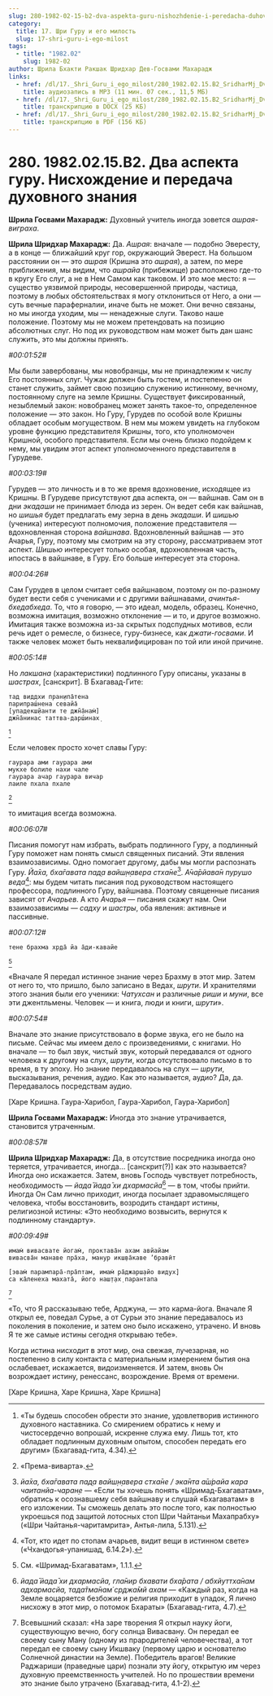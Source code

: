 ```yaml
---
slug: 280-1982-02-15-b2-dva-aspekta-guru-nishozhdenie-i-peredacha-duhovnogo-znaniya
category:
  title: 17. Шри Гуру и его милость
  slug: 17-shri-guru-i-ego-milost
tags:
  - title: "1982.02"
    slug: 1982-02
author: Шрила Бхакти Ракшак Шридхар Дев-Госвами Махарадж
links:
  - href: /dl/17._Shri_Guru_i_ego_milost/280_1982.02.15.B2_SridharMj_Dva_aspekta_guru__Nishozhdenie_i_peredacha_duhovnogo_znanija.mp3
    title: аудиозапись в MP3 (11 мин. 07 сек., 11,5 МБ)
  - href: /dl/17._Shri_Guru_i_ego_milost/280_1982.02.15.B2_SridharMj_Dva_aspekta_guru__Nishozhdenie_i_peredacha_duhovnogo_znanija.docx
    title: транскрипцию в DOCX (25 КБ)
  - href: /dl/17._Shri_Guru_i_ego_milost/280_1982.02.15.B2_SridharMj_Dva_aspekta_guru__Nishozhdenie_i_peredacha_duhovnogo_znanija.pdf
    title: транскрипцию в PDF (156 КБ)
---
```


# 280. 1982.02.15.B2. Два аспекта гуру. Нисхождение и передача духовного знания

**Шрила Госвами Махарадж:** Духовный учитель иногда зовется *ашрая-виграха*.

**Шрила Шридхар Махарадж:** Да. *Ашрая*: вначале — подобно Эвересту, а в конце — ближайший круг гор, окружающий Эверест. На большом расстоянии он — это *ашрая* (Кришна это *ашрая*), а затем, по мере приближения, мы видим, что *ашрайа* (прибежище) расположено где-то в кругу Его слуг, а не в Нем Самом как таковом. И это мое место: я — существо уязвимой природы, несовершенной природы, частица, поэтому в любых обстоятельствах я могу отклониться от Него, а они — суть вечные параферналии, иначе быть не может. Они вечно связаны, но мы иногда уходим, мы — ненадежные слуги. Таково наше положение. Поэтому мы не можем претендовать на позицию абсолютных слуг. Но под их руководством нам может быть дан шанс служить, это мы должны принять.

*#00:01:52#*

Мы были завербованы, мы новобранцы, мы не принадлежим к числу Его постоянных слуг. Чужак должен быть гостем, и постепенно он станет служить, займет свою позицию служению истинному, вечному, постоянному слуге на земле Кришны. Существует фиксированный, незыблемый закон: новобранец может занять такое-то, определенное положение — это закон. Но Гуру, Гурудев по особой воле Кришны обладает особым могуществом. В нем мы можем увидеть на глубоком уровне функцию представителя Кришны, того, кто уполномочен Кришной, особого представителя. Если мы очень близко подойдем к нему, мы увидим этот аспект уполномоченного представителя в Гурудеве.

*#00:03:19#*

Гурудев — это личность и в то же время вдохновение, исходящее из Кришны. В Гурудеве присутствуют два аспекта, он — вайшнав. Сам он в дни *экадаши* не принимает блюда из зерен. Он ведет себя как вайшнав, но *шишья* будет предлагать ему зерна в день *экадаши*. И *шишью* (ученика) интересуют полномочия, положение представителя — вдохновленная сторона *вайшнава*. Вдохновленный вайшнав — это Ачарья, Гуру, поэтому мы смотрим на эту сторону, рассматриваем этот аспект. *Шишью* интересует только особая, вдохновленная часть, ипостась в вайшнаве, в Гуру. Его больше интересует эта сторона.

*#00:04:26#*

Сам Гурудев в целом считает себя вайшнавом, поэтому он по-разному будет вести себя с учениками и с другими вайшнавами, *ачинтья-бхедабхеда*. То, что я говорю, — это идеал, модель, образец. Конечно, возможна имитация, возможно отклонение — и то, и другое возможно. Имитация также возможна из-за скрытых подспудных мотивов, если речь идет о ремесле, о бизнесе, гуру-бизнесе, как *джати-госвами*. И также человек может быть неквалифицирован по той или иной причине.

*#00:05:14#*

Но *лакшана* (характеристики) подлинного Гуру описаны, указаны в *шастрах*, [санскрит]. В Бхагавад-Гите:

    тад виддхи пран̣ипа̄тена
    парипраш́нена севайа̄
    [упадекш̣йанти те джн̃а̄нам̇]
    джн̃а̄нинас таттва-дарш́инах̣
[^_ftn1]

Если человек просто хочет славы Гуру:

    гаурара ами гаурара ами
    мукхе болиле нахи чале
    гаурара ачар гаурара вичар
    лаиле пхала пхале
[^_ftn2]

то имитация всегда возможна.

*#00:06:07#*

Писания помогут нам избрать, выбрать подлинного Гуру, а подлинный Гуру поможет нам понять смысл священных писаний. Эти явления взаимозависимы. Одно помогает другому, дабы мы могли распознать Гуру. *Йа̄ха, бха̄гавата пад̣а вайш̣н̣авера стха̄не*[^_ftn3]. *А̄ча̄рйава̄н пурушо веда*[^_ftn4]: мы будем читать писания под руководством настоящего профессора, подлинного Гуру, вайшнава. Поэтому священные писания зависят от *Ачарьев*. А кто *Ачарья* — писания скажут нам. Они взаимозависимы — *садху* и *шастры*, оба явления: активные и пассивные.

*#00:07:12#*

    тене брахма хр̣да̄ йа а̄ди-кавайе
[^_ftn5]

«Вначале Я передал истинное знание через Брахму в этот мир. Затем от него то, что пришло, было записано в Ведах, *шрути*. И хранителями этого знания были его ученики: *Чатухсан* и различные *риши* и *муни*, все эти джентльмены. Человек — и книга, люди и книги, *шрути*».

*#00:07:54#*

Вначале это знание присутствовало в форме звука, его не было на письме. Сейчас мы имеем дело с произведениями, с книгами. Но вначале — то был звук, чистый звук, который передавался от одного человека к другому на слух, *шрути*, когда отсутствовало письмо в то время, в ту эпоху. Но знание передавалось на слух — *шрути*, высказывания, речения, аудио. Как это называется, аудио? Да, да. Передавалось посредствам аудио.

[Харе Кришна. Гаура-Харибол, Гаура-Харибол, Гаура-Харибол]

**Шрила Госвами Махарадж:** Иногда это знание утрачивается, становится утраченным.

*#00:08:57#*

**Шрила Шридхар Махарадж:** Да, в отсутствие посредника иногда оно теряется, утрачивается, иногда… [санскрит(?)] как это называется? Иногда оно искажается. Затем, вновь Господь чувствует потребность, необходимость — *йада̄ йада̄ хи дхармасйа*[^_ftn6] — в том, чтобы прийти. Иногда Он Сам лично приходит, иногда посылает здравомыслящего человека, чтобы восстановить, возродить стандарт истины, религиозной истины: «Это необходимо возвысить, вернутся к подлинному стандарту».

*#00:09:49#*

    имам̇ вивасвате йогам̇, проктава̄н ахам авйайам
    вивасва̄н манаве пра̄ха, манур икш̣ва̄каве ’бравӣт

    [эвам̇ парампара̄-пра̄птам, имам̇ ра̄джарш̣айо видух̣]
    са ка̄ленеха махата̄, його наш̣т̣ах̣ парантапа
[^_ftn7]

«То, что Я рассказываю тебе, Арджуна, — это карма-йога. Вначале Я открыл ее, поведал Сурье, а от Сурьи это знание передавалось из поколения в поколение, и затем оно было искажено, утрачено. И вновь Я те же самые истины сегодня открываю тебе».

Когда истина нисходит в этот мир, она свежая, лучезарная, но постепенно в силу контакта с материальным измерением бытия она ослабевает, искажается, видоизменяется. И затем, вновь Он возрождает истину, ренессанс, возрождение. Время от времени.

[Харе Кришна, Харе Кришна, Харе Кришна]



[^_ftn1]: «Ты будешь способен обрести это знание, удовлетворив истинного духовного наставника. Со смирением обратись к нему и чистосердечно вопрошай, искренне служа ему. Лишь тот, кто обладает подлинным духовным опытом, способен передать его другим» (Бхагавад-гита, 4.34).

[^_ftn2]: «Према-виварта».

[^_ftn3]: *йа̄ха, бха̄гавата пад̣а вайш̣н̣авера стха̄не / эка̄нта а̄ш́райа кара чаитанйа-чаран̣е* — «Если ты хочешь понять «Шримад-Бхагаватам», обратись к осознавшему себя вайшнаву и слушай «Бхагаватам» в его изложении. Ты сможешь делать это после того, как полностью укроешься под защитой лотосных стоп Шри Чайтаньи Махапрабху» («Шри Чайтанья-чаритамрита», Антья-лила, 5.131).

[^_ftn4]: «Тот, кто идет по стопам ачарьев, видит вещи в истинном свете» («Чхандогья-упанишад, 6.14.2»).

[^_ftn5]: См. «Шримад-Бхагаватам», 1.1.1.

[^_ftn6]: *йада̄ йада̄ хи дхармасйа, гла̄нир бхавати бха̄рата / абхйуттха̄нам адхармасйа, тада̄тма̄нам́ ср̣джа̄мй ахам* — «Каждый раз, когда на Земле воцаряется безбожие и религия приходит в упадок, Я лично нисхожу в этот мир, о потомок Бхараты» (Бхагавад-гита, 4.7).

[^_ftn7]: Всевышний сказал: «На заре творения Я открыл науку йоги, существующую вечно, богу солнца Вивасвану. Он передал ее своему сыну Ману (одному из прародителей человечества), а тот передал ее своему сыну Икшваку (первому царю и основателю Солнечной династии на Земле). Победитель врагов! Великие Раджариши (праведные цари) познали эту йогу, открытую им через духовную преемственность учителей. Но по прошествии времени это знание было утрачено (Бхагавад-гита, 4.1-2).

